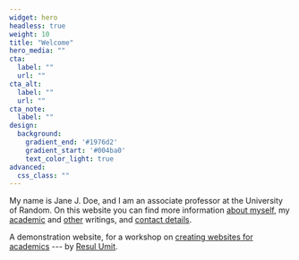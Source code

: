 ```yaml
---
widget: hero
headless: true
weight: 10
title: "Welcome"
hero_media: ""
cta:
  label: ""
  url: ""
cta_alt:
  label: ""
  url: ""
cta_note:
  label: ""
design:
  background:
    gradient_end: '#1976d2'
    gradient_start: '#004ba0'
    text_color_light: true
advanced:
  css_class: ""
---
```


My name is Jane J. Doe, and I am an associate professor at the University of Random. On this website you can find more information [about myself](#about), my [academic](publication/) and [other](blog/) writings, and [contact details](#contact).

A demonstration website, for a workshop on [creating websites for academics](https://github.com/resulumit/workshop_website) --- by [Resul Umit](https://resulumit.com/). 
